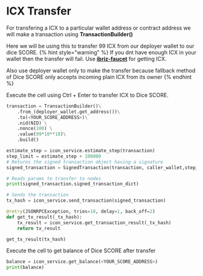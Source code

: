 # ICX Transfer

For transfering a ICX to a particular wallet address or contract address we will make a transaction using **TransactionBuilder()**

Here we will be using this to transfer 99 ICX from our deployer wallet to our dice SCORE.
{% hint style="warning" %}
If you dnt have enough ICX in your wallet then the transfer will fail. Use [**ibriz-faucet**](https://icon-faucet.ibriz.ai/) for getting ICX.

Also use deployer wallet only to make the transfer because fallback method of Dice SCORE only accepts incoming plain ICX from its owner
{% endhint %}

Execute the cell using Ctrl + Enter to transfer ICX to Dice SCORE.
```py
transaction = TransactionBuilder()\
    .from_(deployer_wallet.get_address())\
    .to(<YOUR_SCORE_ADDRESS>)\
    .nid(NID) \
    .nonce(100) \
    .value(99*10**18)\
    .build()

estimate_step = icon_service.estimate_step(transaction)
step_limit = estimate_step + 100000
# Returns the signed transaction object having a signature
signed_transaction = SignedTransaction(transaction, caller_wallet,step_limit)

# Reads params to transfer to nodes
print(signed_transaction.signed_transaction_dict)

# Sends the transaction
tx_hash = icon_service.send_transaction(signed_transaction)

@retry(JSONRPCException, tries=10, delay=1, back_off=2)
def get_tx_result(_tx_hash):
    tx_result = icon_service.get_transaction_result(_tx_hash)
    return tx_result

get_tx_result(tx_hash)
```
Execute the cell to get balance of Dice SCORE after transfer
```py
balance = icon_service.get_balance(<YOUR_SCORE_ADDRESS>)
print(balance)
```
